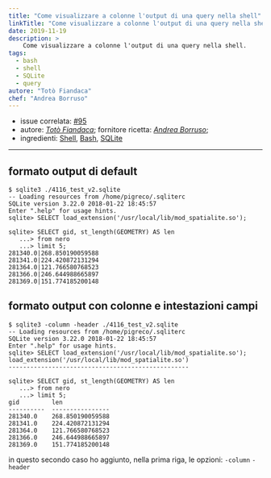 ```yaml
---
title: "Come visualizzare a colonne l'output di una query nella shell"
linkTitle: "Come visualizzare a colonne l'output di una query nella shell"
date: 2019-11-19
description: >
    Come visualizzare a colonne l'output di una query nella shell.
tags:
  - bash
  - shell
  - SQLite
  - query
autore: "Totò Fiandaca"
chef: "Andrea Borruso"
---
```


- issue correlata: [#95](https://github.com/opendatasicilia/tansignari/issues/95)
- autore: _[Totò Fiandaca](https://twitter.com/totofiandaca?lang=it)_; fornitore ricetta: *[Andrea Borruso](https://twitter.com/aborruso?lang=it)*;
- ingredienti: [Shell](https://it.wikipedia.org/wiki/Shell_(informatica)), [Bash](https://it.wikipedia.org/wiki/Bash), [SQLite](https://www.sqlite.org/index.html)

---

## formato output di default

```
$ sqlite3 ./4116_test_v2.sqlite
-- Loading resources from /home/pigreco/.sqliterc
SQLite version 3.22.0 2018-01-22 18:45:57
Enter ".help" for usage hints.
sqlite> SELECT load_extension('/usr/local/lib/mod_spatialite.so');

sqlite> SELECT gid, st_length(GEOMETRY) AS len
   ...> from nero
   ...> limit 5;
281340.0|268.850190059588
281341.0|224.420872131294
281364.0|121.766580768523
281366.0|246.644988665897
281369.0|151.774185200148
```
## formato output con colonne e intestazioni campi
```
$ sqlite3 -column -header ./4116_test_v2.sqlite
-- Loading resources from /home/pigreco/.sqliterc
SQLite version 3.22.0 2018-01-22 18:45:57
Enter ".help" for usage hints.
sqlite> SELECT load_extension('/usr/local/lib/mod_spatialite.so');
load_extension('/usr/local/lib/mod_spatialite.so')
--------------------------------------------------

sqlite> SELECT gid, st_length(GEOMETRY) AS len
   ...> from nero
   ...> limit 5;
gid         len
----------  ----------------
281340.0    268.850190059588
281341.0    224.420872131294
281364.0    121.766580768523
281366.0    246.644988665897
281369.0    151.774185200148
```

in questo secondo caso ho aggiunto, nella prima riga, le opzioni: `-column` `-header`
